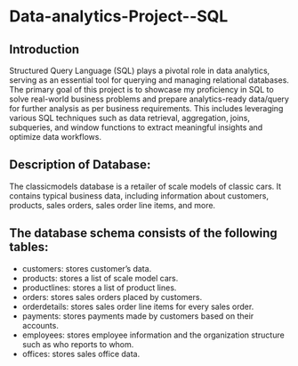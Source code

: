# Data-analytics-Project--SQL

## Introduction
Structured Query Language (SQL) plays a pivotal role in data analytics, serving as an essential tool for querying and managing relational databases. The primary goal of this project is to showcase my proficiency in SQL to solve real-world business problems and prepare analytics-ready data/query for further analysis as per business requirements. This includes leveraging various SQL techniques such as data retrieval, aggregation, joins, subqueries, and window functions to extract meaningful insights and optimize data workflows.


## Description of Database:
The classicmodels database is a retailer of scale models of classic cars. It contains typical business data, including information about customers, products, sales orders, sales order line items, and more.

## The database schema consists of the following tables:
-	customers: stores customer’s data.
-	products: stores a list of scale model cars.
-	productlines: stores a list of product lines.
-	orders: stores sales orders placed by customers.
-	orderdetails: stores sales order line items for every sales order.
-	payments: stores payments made by customers based on their accounts.
-	employees: stores employee information and the organization structure such as who reports to whom.
-	offices: stores sales office data.

